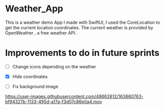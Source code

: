# Weather_App

This is a weather demo App I made with SwiftUI, I used the CoreLocation to get the current location coordinates. 
The current weather is provided by OpenWeather , a free weather API.

# Improvements to do in future sprints 

- [ ] Change icons depending on the weather 
- [x] Hide coordinates
- [ ] Fix background image





https://user-images.githubusercontent.com/48662612/163660763-bf94327b-1133-495d-a17a-f3d07c86e0a4.mov

